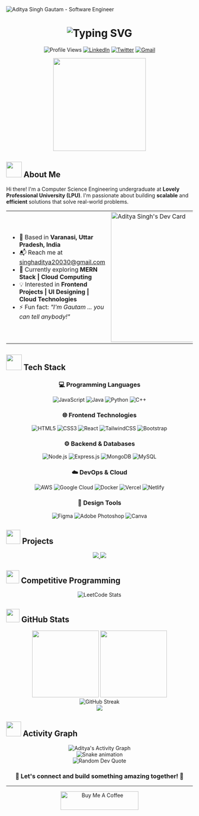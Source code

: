 <img src="https://raw.githubusercontent.com/halfrost/halfrost/master/icons/header_.png" alt="Aditya Singh Gautam - Software Engineer">

<h1 align="center">
  <img src="https://readme-typing-svg.herokuapp.com?font=Fira+Code&weight=600&size=28&duration=3000&pause=1000&color=0366D6&center=true&vCenter=true&random=false&width=600&lines=Hello%2C+I'm+Aditya+Singh+Gautam;Full+Stack+Developer;Problem+Solver;Code+Enthusiast" alt="Typing SVG" />
</h1>

<p align="center">
  <img src="https://komarev.com/ghpvc/?username=aditya3singh&style=flat-square&color=blue" alt="Profile Views" />
  <a href="https://linkedin.com/in/your-linkedin"><img src="https://img.shields.io/badge/LinkedIn-0077B5?style=flat-square&logo=linkedin&logoColor=white" alt="LinkedIn"/></a>
  <a href="https://twitter.com/your-twitter"><img src="https://img.shields.io/badge/Twitter-1DA1F2?style=flat-square&logo=twitter&logoColor=white" alt="Twitter"/></a>
  <a href="mailto:singhaditya20030@gmail.com"><img src="https://img.shields.io/badge/Gmail-D14836?style=flat-square&logo=gmail&logoColor=white" alt="Gmail"/></a>
</p>

<div align="center">
  <img height="250" src="https://media.giphy.com/media/v1.Y2lkPTc5MGI3NjExZnUycWw1d3FlcWFpMnF0cWljNjQ5dm1saXpkc2k1Mno3ZTJoeXpubiZlcD12MV9pbnRlcm5hbF9naWZfYnlfaWQmY3Q9Zw/qgQUggAC3Pfv687qPC/giphy.gif" />
</div>

## <img src="https://media.giphy.com/media/v1.Y2lkPTc5MGI3NjExaTZyY3d1NmdmbWZ2NWtzMW02MHc4dXp0MWd6OXUzYWxrcGtzdndocCZlcD12MV9pbnRlcm5hbF9naWZfYnlfaWQmY3Q9cw/VTtANKl0beDFQRLDTh/giphy.gif" width="42px"> **About Me**

Hi there! I'm a Computer Science Engineering undergraduate at **Lovely Professional University (LPU)**. I'm passionate about building **scalable** and **efficient** solutions that solve real-world problems.

<table>
  <tr>
    <td>
      <ul>
        <li>📍 Based in <b>Varanasi, Uttar Pradesh, India</b></li>
        <li>📬 Reach me at <a href="mailto:singhaditya20030@gmail.com">singhaditya20030@gmail.com</a></li>
        <li>🌱 Currently exploring <b>MERN Stack | Cloud Computing</b></li>
        <li>💡 Interested in <b>Frontend Projects | UI Designing | Cloud Technologies</b></li>
        <li>⚡ Fun fact: <i>"I'm Gautam ... you can tell anybody!"</i></li>
      </ul>
    </td>
    <td>
      <a href="https://app.daily.dev/your-username"><img src="https://api.daily.dev/devcards/v2/CqrQZESr2VULg4Vj0BFb6.png?r=zpx&type=wide" width="350" alt="Aditya Singh's Dev Card"/></a>
    </td>
  </tr>
</table>

## <img src="https://media.giphy.com/media/v1.Y2lkPTc5MGI3NjExeGt6d3Zib3Y0OGVhYnU0NTc2dWJ5ZG82aGZsY2xuc3o1cTFsbmd6MSZlcD12MV9pbnRlcm5hbF9naWZfYnlfaWQmY3Q9cw/jSKBmKkvo2dPQQtsR1/giphy.gif" width="42px"> **Tech Stack**

<div align="center">
  
  ### 💻 Programming Languages  
  ![JavaScript](https://img.shields.io/badge/JavaScript-F7DF1E?style=for-the-badge&logo=javascript&logoColor=black)
  ![Java](https://img.shields.io/badge/Java-ED8B00?style=for-the-badge&logo=openjdk&logoColor=white)
  ![Python](https://img.shields.io/badge/Python-3776AB?style=for-the-badge&logo=python&logoColor=white)
  ![C++](https://img.shields.io/badge/C++-00599C?style=for-the-badge&logo=cplusplus&logoColor=white)

  ### 🌐 Frontend Technologies
  ![HTML5](https://img.shields.io/badge/HTML5-E34F26?style=for-the-badge&logo=html5&logoColor=white)
  ![CSS3](https://img.shields.io/badge/CSS3-1572B6?style=for-the-badge&logo=css3&logoColor=white)
  ![React](https://img.shields.io/badge/React-20232A?style=for-the-badge&logo=react&logoColor=61DAFB)
  ![TailwindCSS](https://img.shields.io/badge/Tailwind_CSS-38B2AC?style=for-the-badge&logo=tailwind-css&logoColor=white)
  ![Bootstrap](https://img.shields.io/badge/Bootstrap-563D7C?style=for-the-badge&logo=bootstrap&logoColor=white)

  ### ⚙️ Backend & Databases
  ![Node.js](https://img.shields.io/badge/Node.js-339933?style=for-the-badge&logo=nodedotjs&logoColor=white)
  ![Express.js](https://img.shields.io/badge/Express.js-404d59?style=for-the-badge&logo=express&logoColor=white)
  ![MongoDB](https://img.shields.io/badge/MongoDB-4EA94B?style=for-the-badge&logo=mongodb&logoColor=white)
  ![MySQL](https://img.shields.io/badge/MySQL-005C84?style=for-the-badge&logo=mysql&logoColor=white)

  ### ☁️ DevOps & Cloud
  ![AWS](https://img.shields.io/badge/AWS-FF9900?style=for-the-badge&logo=amazonaws&logoColor=white)
  ![Google Cloud](https://img.shields.io/badge/Google_Cloud-4285F4?style=for-the-badge&logo=google-cloud&logoColor=white)
  ![Docker](https://img.shields.io/badge/Docker-2496ED?style=for-the-badge&logo=docker&logoColor=white)
  ![Vercel](https://img.shields.io/badge/Vercel-000000?style=for-the-badge&logo=vercel&logoColor=white)
  ![Netlify](https://img.shields.io/badge/Netlify-00C7B7?style=for-the-badge&logo=netlify&logoColor=white)

  ### 🎨 Design Tools
  ![Figma](https://img.shields.io/badge/Figma-F24E1E?style=for-the-badge&logo=figma&logoColor=white)
  ![Adobe Photoshop](https://img.shields.io/badge/Adobe_Photoshop-31A8FF?style=for-the-badge&logo=adobephotoshop&logoColor=white)
  ![Canva](https://img.shields.io/badge/Canva-00C4CC?style=for-the-badge&logo=canva&logoColor=white)
</div>

## <img src="https://media.giphy.com/media/v1.Y2lkPTc5MGI3NjExZGRjZjJpaHhlenBmdHF3dTc2NnQ1bXRzY25oYmN5Nnd6czVmZjhsciZlcD12MV9pbnRlcm5hbF9naWZfYnlfaWQmY3Q9cw/gutZ5Pm6Xl62eIf5RZ/giphy.gif" width="38px"> **Projects**

<div align="center">
  <a href="https://github.com/aditya3singh/project-1">
    <img src="https://github-readme-stats.vercel.app/api/pin/?username=aditya3singh&repo=project-1&theme=react&hide_border=true" />
  </a>
  <a href="https://github.com/aditya3singh/project-2">
    <img src="https://github-readme-stats.vercel.app/api/pin/?username=aditya3singh&repo=project-2&theme=react&hide_border=true" />
  </a>
</div>

## <img src="https://media.giphy.com/media/v1.Y2lkPTc5MGI3NjExZTVhMTRweGJ3M3ZmdGMwbXVoMWI1N2lkZm5lY25udjI0ZnVxZWlndCZlcD12MV9pbnRlcm5hbF9naWZfYnlfaWQmY3Q9cw/hS42TuYYnANLFR9IRQ/giphy.gif" width="35px"> **Competitive Programming**

<div align="center">
  <img src="https://leetcode.card.workers.dev/thegautam08?theme=nord&font=&extension=activity" alt="LeetCode Stats" />
</div>

## <img src="https://media.giphy.com/media/v1.Y2lkPTc5MGI3NjExdzE5bHliMnlld2V2dHI0eTlkdGJnNG1pMWV5b2I5OTB1cHRqeGh2ZiZlcD12MV9pbnRlcm5hbF9naWZfYnlfaWQmY3Q9cw/BiTWICy2i0c9W80IIM/giphy.gif" width="36px"> **GitHub Stats**

<div align="center">
  <img height="180em" src="https://github-readme-stats.vercel.app/api?username=aditya3singh&show_icons=true&theme=react&hide_border=true&include_all_commits=true&count_private=true" />
  <img height="180em" src="https://github-readme-stats.vercel.app/api/top-langs/?username=aditya3singh&layout=compact&langs_count=8&theme=react&hide_border=true" />
</div>

<div align="center">
  <img src="https://github-readme-streak-stats.herokuapp.com/?user=aditya3singh&theme=react&hide_border=true" alt="GitHub Streak" />
</div>

<div align="center">
  <img src="https://github-profile-trophy.vercel.app/?username=aditya3singh&theme=nord&column=7&margin-w=15&margin-h=15&no-frame=true" />
</div>

## <img src="https://media.giphy.com/media/v1.Y2lkPTc5MGI3NjExOG42aTVxbWlvbDJpdzU3Nm9iMW50MXpmaTlqYnQ2aDNwOHhkcjMxaCZlcD12MV9pbnRlcm5hbF9naWZfYnlfaWQmY3Q9cw/uhWLu2lsU0rfLiwYlI/giphy.gif" width="40px"> **Activity Graph**

<div align="center">
  <img alt="Aditya's Activity Graph" src="https://github-readme-activity-graph.vercel.app/graph?username=aditya3singh&theme=react-dark&hide_border=true" />
</div>

<div align="center">
  <img src="https://raw.githubusercontent.com/aditya3singh/aditya3singh/output/github-contribution-grid-snake-dark.svg" alt="Snake animation" />
</div>

<div align="center">
  <img src="https://quotes-github-readme.vercel.app/api?type=horizontal&theme=tokyonight" alt="Random Dev Quote" />
</div>

<div align="center">
  <h3>💬 Let's connect and build something amazing together! 💬</h3>
</div>

---

<p align="center">
  <a href="https://buymeacoffee.com/yourname">
    <img src="https://cdn.buymeacoffee.com/buttons/v2/default-yellow.png" height="50" width="210" alt="Buy Me A Coffee" />
  </a>
</p>
